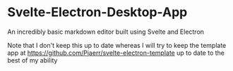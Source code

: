 # Svelte-Electron-Desktop-App
An incredibly basic markdown editor built using Svelte and Electron

Note that I don't keep this up to date whereas I will try to keep the template app at https://github.com/Pjaerr/svelte-electron-template up to date to the best of my ability
